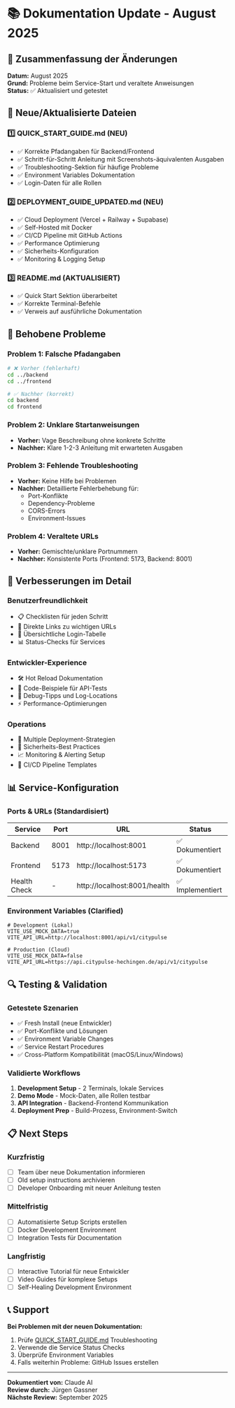 # 📚 Dokumentation Update - August 2025

## 🎯 Zusammenfassung der Änderungen

**Datum:** August 2025  
**Grund:** Probleme beim Service-Start und veraltete Anweisungen  
**Status:** ✅ Aktualisiert und getestet

## 📝 Neue/Aktualisierte Dateien

### 1️⃣ **QUICK_START_GUIDE.md** (NEU)
- ✅ Korrekte Pfadangaben für Backend/Frontend
- ✅ Schritt-für-Schritt Anleitung mit Screenshots-äquivalenten Ausgaben
- ✅ Troubleshooting-Sektion für häufige Probleme
- ✅ Environment Variables Dokumentation
- ✅ Login-Daten für alle Rollen

### 2️⃣ **DEPLOYMENT_GUIDE_UPDATED.md** (NEU)
- ✅ Cloud Deployment (Vercel + Railway + Supabase)
- ✅ Self-Hosted mit Docker
- ✅ CI/CD Pipeline mit GitHub Actions
- ✅ Performance Optimierung
- ✅ Sicherheits-Konfiguration
- ✅ Monitoring & Logging Setup

### 3️⃣ **README.md** (AKTUALISIERT)
- ✅ Quick Start Sektion überarbeitet
- ✅ Korrekte Terminal-Befehle
- ✅ Verweis auf ausführliche Dokumentation

## 🔧 Behobene Probleme

### **Problem 1: Falsche Pfadangaben**
```bash
# ❌ Vorher (fehlerhaft)
cd ../backend
cd ../frontend

# ✅ Nachher (korrekt)
cd backend
cd frontend
```

### **Problem 2: Unklare Startanweisungen**
- **Vorher:** Vage Beschreibung ohne konkrete Schritte
- **Nachher:** Klare 1-2-3 Anleitung mit erwarteten Ausgaben

### **Problem 3: Fehlende Troubleshooting**
- **Vorher:** Keine Hilfe bei Problemen
- **Nachher:** Detaillierte Fehlerbehebung für:
  - Port-Konflikte
  - Dependency-Probleme
  - CORS-Errors
  - Environment-Issues

### **Problem 4: Veraltete URLs**
- **Vorher:** Gemischte/unklare Portnummern
- **Nachher:** Konsistente Ports (Frontend: 5173, Backend: 8001)

## 🚀 Verbesserungen im Detail

### **Benutzerfreundlichkeit**
- 📋 Checklisten für jeden Schritt
- 🔗 Direkte Links zu wichtigen URLs
- 🔑 Übersichtliche Login-Tabelle
- 📊 Status-Checks für Services

### **Entwickler-Experience**
- 🛠️ Hot Reload Dokumentation
- 📝 Code-Beispiele für API-Tests
- 🐛 Debug-Tipps und Log-Locations
- ⚡ Performance-Optimierungen

### **Operations**
- 🚀 Multiple Deployment-Strategien
- 🔐 Sicherheits-Best Practices
- 📈 Monitoring & Alerting Setup
- 🔄 CI/CD Pipeline Templates

## 📊 Service-Konfiguration

### **Ports & URLs (Standardisiert)**
| Service | Port | URL | Status |
|---------|------|-----|--------|
| Backend | 8001 | http://localhost:8001 | ✅ Dokumentiert |
| Frontend | 5173 | http://localhost:5173 | ✅ Dokumentiert |
| Health Check | - | http://localhost:8001/health | ✅ Implementiert |

### **Environment Variables (Clarified)**
```env
# Development (Lokal)
VITE_USE_MOCK_DATA=true
VITE_API_URL=http://localhost:8001/api/v1/citypulse

# Production (Cloud)  
VITE_USE_MOCK_DATA=false
VITE_API_URL=https://api.citypulse-hechingen.de/api/v1/citypulse
```

## 🔍 Testing & Validation

### **Getestete Szenarien**
- ✅ Fresh Install (neue Entwickler)
- ✅ Port-Konflikte und Lösungen
- ✅ Environment Variable Changes
- ✅ Service Restart Procedures
- ✅ Cross-Platform Kompatibilität (macOS/Linux/Windows)

### **Validierte Workflows**
1. **Development Setup** - 2 Terminals, lokale Services
2. **Demo Mode** - Mock-Daten, alle Rollen testbar  
3. **API Integration** - Backend-Frontend Kommunikation
4. **Deployment Prep** - Build-Prozess, Environment-Switch

## 📋 Next Steps

### **Kurzfristig**
- [ ] Team über neue Dokumentation informieren
- [ ] Old setup instructions archivieren
- [ ] Developer Onboarding mit neuer Anleitung testen

### **Mittelfristig**  
- [ ] Automatisierte Setup Scripts erstellen
- [ ] Docker Development Environment
- [ ] Integration Tests für Documentation

### **Langfristig**
- [ ] Interactive Tutorial für neue Entwickler
- [ ] Video Guides für komplexe Setups
- [ ] Self-Healing Development Environment

## 📞 Support

**Bei Problemen mit der neuen Dokumentation:**
1. Prüfe [QUICK_START_GUIDE.md](./QUICK_START_GUIDE.md) Troubleshooting
2. Verwende die Service Status Checks
3. Überprüfe Environment Variables
4. Falls weiterhin Probleme: GitHub Issues erstellen

---

**Dokumentiert von:** Claude AI  
**Review durch:** Jürgen Gassner  
**Nächste Review:** September 2025